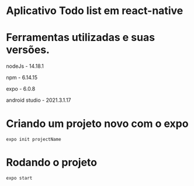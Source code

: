 # Aplicativo Todo list em react-native

# Ferramentas utilizadas e suas versões.

nodeJs - 14.18.1

npm - 6.14.15

expo - 6.0.8

android studio - 2021.3.1.17

# Criando um projeto novo com o expo
`expo init projectName`
# Rodando o projeto

`expo start`
